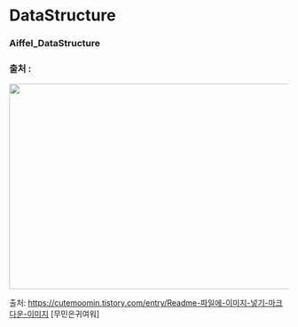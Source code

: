 # DataStructure

### Aiffel_DataStructure

### 출처 : 
<img src="https://search.pstatic.net/sunny/?src=https%3A%2F%2Fimage.aladin.co.kr%2Fproduct%2F26245%2F24%2Fcover500%2Fk572738386_1.jpg&type=sc960_832"  width="700" height="370">

출처: https://cutemoomin.tistory.com/entry/Readme-파일에-이미지-넣기-마크다운-이미지 [무민은귀여워]


